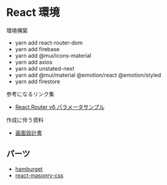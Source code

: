 # React 環境

環境構築

- yarn add react-router-dom
- yarn add firebase
- yarn add @mui/icons-material
- yarn add axios
- yarn add unstated-next
- yarn add @mui/material @emotion/react @emotion/styled
- yarn add firestore

参考になるリンク集

- [React Router v6 パラメータサンプル](https://reffect.co.jp/react/react-router-6#useParams)

作成に伴う資料

- [画面設計書](https://docs.google.com/spreadsheets/d/1tAi0WSsyrx_BNHuvKj2CDxQ509MfKNcdgvAOlPgr5wk/edit#gid=0)

## パーツ

- [hamburget](https://hamburger-react.netlify.app/)
- [react-masonry-css](https://qiita.com/d0ne1s/items/0fa0040617455b2ec68f)
